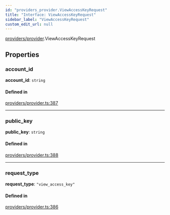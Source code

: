 ```yaml
---
id: "providers_provider.ViewAccessKeyRequest"
title: "Interface: ViewAccessKeyRequest"
sidebar_label: "ViewAccessKeyRequest"
custom_edit_url: null
---
```


[providers/provider](../modules/providers_provider.md).ViewAccessKeyRequest

## Properties

### account\_id

 **account\_id**: `string`

#### Defined in

[providers/provider.ts:387](https://github.com/maxhr/near--near-api-js/blob/a0c9a104/packages/near-api-js/src/providers/provider.ts#L387)

___

### public\_key

 **public\_key**: `string`

#### Defined in

[providers/provider.ts:388](https://github.com/maxhr/near--near-api-js/blob/a0c9a104/packages/near-api-js/src/providers/provider.ts#L388)

___

### request\_type

 **request\_type**: ``"view_access_key"``

#### Defined in

[providers/provider.ts:386](https://github.com/maxhr/near--near-api-js/blob/a0c9a104/packages/near-api-js/src/providers/provider.ts#L386)
